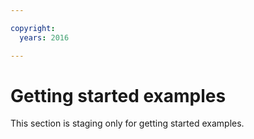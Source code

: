 ```yaml
---

copyright:
  years: 2016

---
```



# Getting started examples

This section is staging only for getting started examples.

